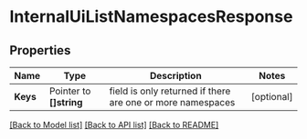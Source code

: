 # InternalUiListNamespacesResponse


## Properties

Name | Type | Description | Notes
------------ | ------------- | ------------- | -------------
**Keys** | Pointer to **[]string** | field is only returned if there are one or more namespaces | [optional] 





[[Back to Model list]](../README.md#documentation-for-models) [[Back to API list]](../README.md#documentation-for-api-endpoints) [[Back to README]](../README.md)


